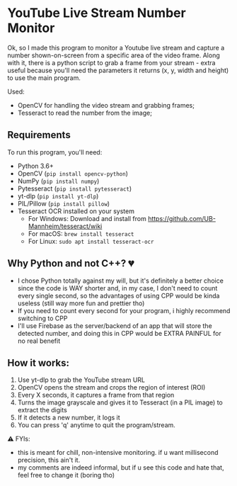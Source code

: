 # YouTube Live Stream Number Monitor

Ok, so I made this program to monitor a Youtube live stream and capture a number shown-on-screen from a specific area of the video frame.
Along with it, there is a python script to grab a frame from your stream - extra useful because you'll need the parameters it returns (x, y, width and height) to use the main program.

Used:
- OpenCV for handling the video stream and grabbing frames;
- Tesseract to read the number from the image;

## Requirements
To run this program, you'll need:
- Python 3.6+
- OpenCV (`pip install opencv-python`)
- NumPy (`pip install numpy`)
- Pytesseract (`pip install pytesseract`)
- yt-dlp (`pip install yt-dlp`)
- PIL/Pillow (`pip install pillow`)
- Tesseract OCR installed on your system
  - For Windows: Download and install from https://github.com/UB-Mannheim/tesseract/wiki
  - For macOS: `brew install tesseract`
  - For Linux: `sudo apt install tesseract-ocr`

## Why Python and not C++? 💔
- I chose Python totally against my will, but it's definitely a better choice since the code is WAY shorter and, in my case, I don't need to count every single second, so the advantages of using CPP would be kinda useless (still way more fun and prettier tho)
- If you need to count every second for your program, i highly recommend switching to CPP
- I'll use Firebase as the server/backend of an app that will store the detected number, and doing this in CPP would be EXTRA PAINFUL for no real benefit

## How it works:
1. Use yt-dlp to grab the YouTube stream URL
2. OpenCV opens the stream and crops the region of interest (ROI)
3. Every X seconds, it captures a frame from that region
4. Turns the image grayscale and gives it to Tesseract (in a PIL image) to extract the digits
5. If it detects a new number, it logs it
6. You can press 'q' anytime to quit the program/stream.

⚠️ FYIs:
- this is meant for chill, non-intensive monitoring. if u want millisecond precision, this ain't it.
- my comments are indeed informal, but if u see this code and hate that, feel free to change it (boring tho)